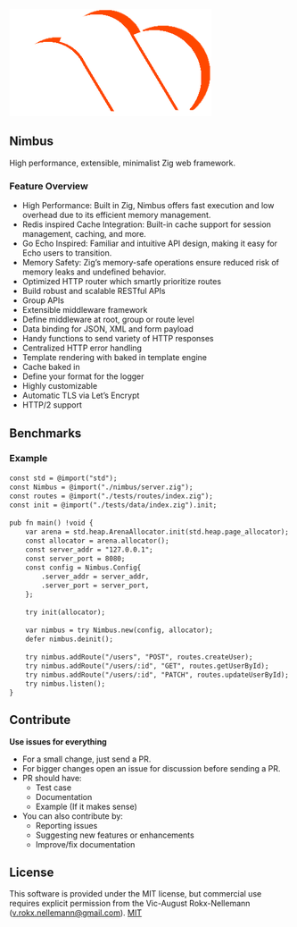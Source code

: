 ![Logo](/logo.svg)

## Nimbus

High performance, extensible, minimalist Zig web framework.

### Feature Overview

- High Performance: Built in Zig, Nimbus offers fast execution and low overhead due to its efficient memory management.
- Redis inspired Cache Integration: Built-in cache support for session management, caching, and more.
- Go Echo Inspired: Familiar and intuitive API design, making it easy for Echo users to transition.
- Memory Safety: Zig’s memory-safe operations ensure reduced risk of memory leaks and undefined behavior.
- Optimized HTTP router which smartly prioritize routes
- Build robust and scalable RESTful APIs
- Group APIs
- Extensible middleware framework
- Define middleware at root, group or route level
- Data binding for JSON, XML and form payload
- Handy functions to send variety of HTTP responses
- Centralized HTTP error handling
- Template rendering with baked in template engine
- Cache baked in
- Define your format for the logger
- Highly customizable
- Automatic TLS via Let’s Encrypt
- HTTP/2 support

## Benchmarks

### Example

```zig
const std = @import("std");
const Nimbus = @import("./nimbus/server.zig");
const routes = @import("./tests/routes/index.zig");
const init = @import("./tests/data/index.zig").init;

pub fn main() !void {
    var arena = std.heap.ArenaAllocator.init(std.heap.page_allocator);
    const allocator = arena.allocator();
    const server_addr = "127.0.0.1";
    const server_port = 8080;
    const config = Nimbus.Config{
        .server_addr = server_addr,
        .server_port = server_port,
    };

    try init(allocator);

    var nimbus = try Nimbus.new(config, allocator);
    defer nimbus.deinit();

    try nimbus.addRoute("/users", "POST", routes.createUser);
    try nimbus.addRoute("/users/:id", "GET", routes.getUserById);
    try nimbus.addRoute("/users/:id", "PATCH", routes.updateUserById);
    try nimbus.listen();
}
```

## Contribute

**Use issues for everything**

- For a small change, just send a PR.
- For bigger changes open an issue for discussion before sending a PR.
- PR should have:
  - Test case
  - Documentation
  - Example (If it makes sense)
- You can also contribute by:
  - Reporting issues
  - Suggesting new features or enhancements
  - Improve/fix documentation

## License
This software is provided under the MIT license, but commercial use requires explicit permission from the
Vic-August Rokx-Nellemann (v.rokx.nellemann@gmail.com).
[MIT](https://github.com/labstack/echo/blob/master/LICENSE)
